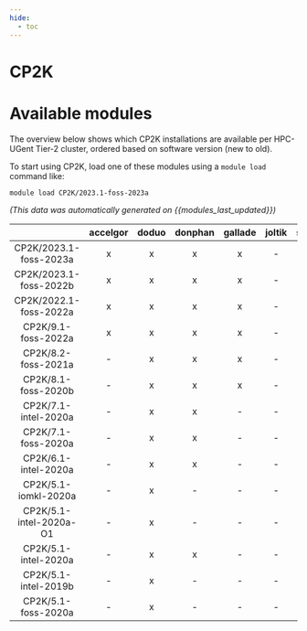 ```yaml
---
hide:
  - toc
---
```


CP2K
====

# Available modules


The overview below shows which CP2K installations are available per HPC-UGent Tier-2 cluster, ordered based on software version (new to old).

To start using CP2K, load one of these modules using a `module load` command like:

```shell
module load CP2K/2023.1-foss-2023a
```

*(This data was automatically generated on {{modules_last_updated}})*  

| |accelgor|doduo|donphan|gallade|joltik|shinx|skitty|
| :---: | :---: | :---: | :---: | :---: | :---: | :---: | :---: |
|CP2K/2023.1-foss-2023a|x|x|x|x|-|x|x|
|CP2K/2023.1-foss-2022b|x|x|x|x|-|-|-|
|CP2K/2022.1-foss-2022a|x|x|x|x|-|-|-|
|CP2K/9.1-foss-2022a|x|x|x|x|-|-|-|
|CP2K/8.2-foss-2021a|-|x|x|x|-|-|-|
|CP2K/8.1-foss-2020b|-|x|x|x|-|-|-|
|CP2K/7.1-intel-2020a|-|x|x|-|-|-|-|
|CP2K/7.1-foss-2020a|-|x|x|-|-|-|-|
|CP2K/6.1-intel-2020a|-|x|x|-|-|-|-|
|CP2K/5.1-iomkl-2020a|-|x|-|-|-|-|-|
|CP2K/5.1-intel-2020a-O1|-|x|-|-|-|-|-|
|CP2K/5.1-intel-2020a|-|x|x|-|-|-|-|
|CP2K/5.1-intel-2019b|-|x|-|-|-|-|-|
|CP2K/5.1-foss-2020a|-|x|-|-|-|-|-|
